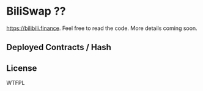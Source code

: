 # BiliSwap ??

https://bilibili.finance. Feel free to read the code. More details coming soon.

## Deployed Contracts / Hash


## License

WTFPL